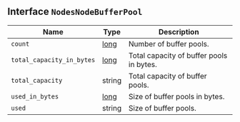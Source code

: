 ## Interface `NodesNodeBufferPool`

| Name | Type | Description |
| - | - | - |
| `count` | [long](./long.md) | Number of buffer pools. |
| `total_capacity_in_bytes` | [long](./long.md) | Total capacity of buffer pools in bytes. |
| `total_capacity` | string | Total capacity of buffer pools. |
| `used_in_bytes` | [long](./long.md) | Size of buffer pools in bytes. |
| `used` | string | Size of buffer pools. |

